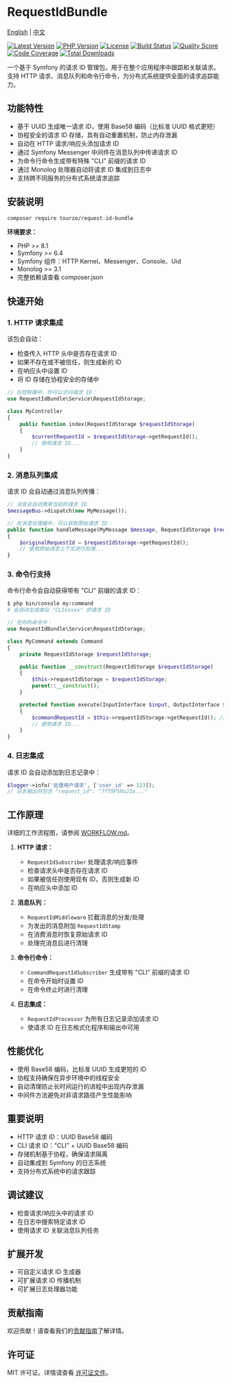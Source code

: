 # RequestIdBundle

[English](README.md) | [中文](README.zh-CN.md)

[![Latest Version](https://img.shields.io/packagist/v/tourze/request-id-bundle.svg?style=flat-square)](https://packagist.org/packages/tourze/request-id-bundle)
[![PHP Version](https://img.shields.io/packagist/php-v/tourze/request-id-bundle.svg?style=flat-square)](https://packagist.org/packages/tourze/request-id-bundle)
[![License](https://img.shields.io/packagist/l/tourze/request-id-bundle.svg?style=flat-square)](https://packagist.org/packages/tourze/request-id-bundle)
[![Build Status](https://img.shields.io/travis/tourze/request-id-bundle/master.svg?style=flat-square)](https://travis-ci.org/tourze/request-id-bundle)
[![Quality Score](https://img.shields.io/scrutinizer/g/tourze/request-id-bundle.svg?style=flat-square)](https://scrutinizer-ci.com/g/tourze/request-id-bundle)
[![Code Coverage](https://img.shields.io/scrutinizer/coverage/g/tourze/request-id-bundle.svg?style=flat-square)](https://scrutinizer-ci.com/g/tourze/request-id-bundle/?branch=master)
[![Total Downloads](https://img.shields.io/packagist/dt/tourze/request-id-bundle.svg?style=flat-square)](https://packagist.org/packages/tourze/request-id-bundle)

一个基于 Symfony 的请求 ID 管理包，用于在整个应用程序中跟踪和关联请求。支持 HTTP 请求、消息队列和命令行命令，为分布式系统提供全面的请求追踪能力。

## 功能特性

- 基于 UUID 生成唯一请求 ID，使用 Base58 编码（比标准 UUID 格式更短）
- 协程安全的请求 ID 存储，具有自动重置机制，防止内存泄漏
- 自动在 HTTP 请求/响应头添加请求 ID
- 通过 Symfony Messenger 中间件在消息队列中传递请求 ID
- 为命令行命令生成带有特殊 "CLI" 前缀的请求 ID
- 通过 Monolog 处理器自动将请求 ID 集成到日志中
- 支持跨不同服务的分布式系统请求追踪

## 安装说明

```bash
composer require tourze/request-id-bundle
```

**环境要求：**

- PHP >= 8.1
- Symfony >= 6.4
- Symfony 组件：HTTP Kernel、Messenger、Console、Uid
- Monolog >= 3.1
- 完整依赖请查看 composer.json

## 快速开始

### 1. HTTP 请求集成

该包会自动：

- 检查传入 HTTP 头中是否存在请求 ID
- 如果不存在或不被信任，则生成新的 ID
- 在响应头中设置 ID
- 将 ID 存储在协程安全的存储中

```php
// 在控制器中，你可以访问请求 ID：
use RequestIdBundle\Service\RequestIdStorage;

class MyController
{
    public function index(RequestIdStorage $requestIdStorage)
    {
        $currentRequestId = $requestIdStorage->getRequestId();
        // 使用请求 ID...
    }
}
```

### 2. 消息队列集成

请求 ID 会自动通过消息队列传播：

```php
// 消息会自动携带当前的请求 ID
$messageBus->dispatch(new MyMessage());

// 在消息处理器中，可以获取原始请求 ID：
public function handleMessage(MyMessage $message, RequestIdStorage $requestIdStorage)
{
    $originalRequestId = $requestIdStorage->getRequestId();
    // 使用原始请求上下文进行处理...
}
```

### 3. 命令行支持

命令行命令会自动获得带有 "CLI" 前缀的请求 ID：

```bash
$ php bin/console my:command
# 会自动生成类似 "CLIxxxxx" 的请求 ID
```

```php
// 在你的命令中：
use RequestIdBundle\Service\RequestIdStorage;

class MyCommand extends Command
{
    private RequestIdStorage $requestIdStorage;

    public function __construct(RequestIdStorage $requestIdStorage)
    {
        $this->requestIdStorage = $requestIdStorage;
        parent::__construct();
    }

    protected function execute(InputInterface $input, OutputInterface $output)
    {
        $commandRequestId = $this->requestIdStorage->getRequestId(); // CLI[uuid]
        // 使用请求 ID...
    }
}
```

### 4. 日志集成

请求 ID 会自动添加到日志记录中：

```php
$logger->info('处理用户请求', ['user_id' => 123]);
// 日志输出将包含 "request_id": "7fT9P5RoJ3a..."
```

## 工作原理

详细的工作流程图，请参阅 [WORKFLOW.md](WORKFLOW.md)。

1. **HTTP 请求：**
    - `RequestIdSubscriber` 处理请求/响应事件
    - 检查请求头中是否存在请求 ID
    - 如果被信任则使用现有 ID，否则生成新 ID
    - 在响应头中添加 ID

2. **消息队列：**
    - `RequestIdMiddleware` 拦截消息的分发/处理
    - 为发出的消息附加 `RequestIdStamp`
    - 在消费消息时恢复原始请求 ID
    - 处理完消息后进行清理

3. **命令行命令：**
    - `CommandRequestIdSubscriber` 生成带有 "CLI" 前缀的请求 ID
    - 在命令开始时设置 ID
    - 在命令终止时进行清理

4. **日志集成：**
    - `RequestIdProcessor` 为所有日志记录添加请求 ID
    - 使请求 ID 在日志格式化程序和输出中可用

## 性能优化

- 使用 Base58 编码，比标准 UUID 生成更短的 ID
- 协程支持确保在异步环境中的线程安全
- 自动清理防止长时间运行的进程中出现内存泄漏
- 中间件方法避免对非请求路径产生性能影响

## 重要说明

- HTTP 请求 ID：UUID Base58 编码
- CLI 请求 ID："CLI" + UUID Base58 编码
- 存储机制基于协程，确保请求隔离
- 自动集成到 Symfony 的日志系统
- 支持分布式系统中的请求跟踪

## 调试建议

- 检查请求/响应头中的请求 ID
- 在日志中搜索特定请求 ID
- 使用请求 ID 关联消息队列任务

## 扩展开发

- 可自定义请求 ID 生成器
- 可扩展请求 ID 传播机制
- 可扩展日志处理器功能

## 贡献指南

欢迎贡献！请查看我们的[贡献指南](https://github.com/tourze/request-id-bundle/blob/master/.github/CONTRIBUTING.md)了解详情。

## 许可证

MIT 许可证。详情请查看 [许可证文件](LICENSE)。
